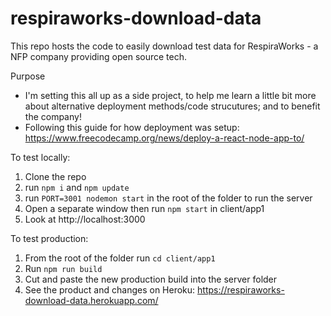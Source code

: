 # respiraworks-download-data
This repo hosts the code to easily download test data for RespiraWorks - a NFP company providing open source tech.

Purpose
- I'm setting this all up as a side project, to help me learn a little bit more about alternative deployment methods/code strucutures; and to benefit the company!
- Following this guide for how deployment was setup: https://www.freecodecamp.org/news/deploy-a-react-node-app-to/

To test locally:
1. Clone the repo
2. run ```npm i``` and ```npm update```
3. run ```PORT=3001 nodemon start``` in the root of the folder to run the server
4. Open a separate window then run ```npm start``` in client/app1
5. Look at  http://localhost:3000

To test production:
1. From the root of the folder run ```cd client/app1```
2. Run ```npm run build```
3. Cut and paste the new production build into the server folder
4. See the product and changes on Heroku: https://respiraworks-download-data.herokuapp.com/
